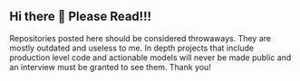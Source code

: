 ## Hi there 👋  Please Read!!!

Repositories posted here should be considered throwaways. They are mostly outdated and useless to me. In depth projects that include production level code and actionable models will never be made public and an interview must be granted to see them. Thank you!
